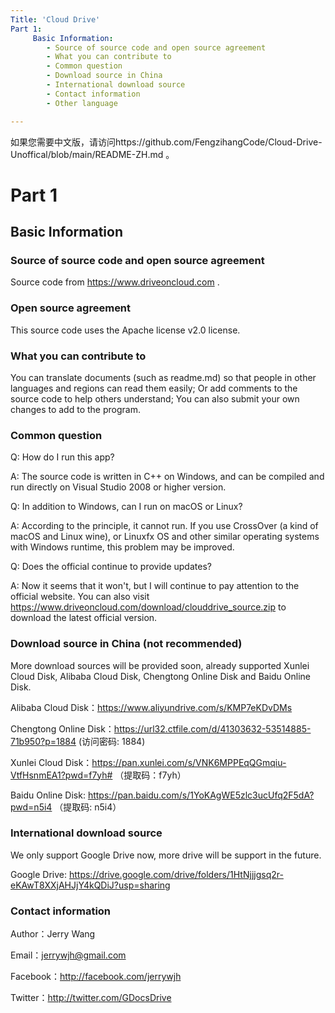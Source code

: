 ```yaml
---
Title: 'Cloud Drive'
Part 1:
     Basic Information:
        - Source of source code and open source agreement
        - What you can contribute to
        - Common question
        - Download source in China
        - International download source
        - Contact information
        - Other language

---
```

如果您需要中文版，请访问https://github.com/FengzihangCode/Cloud-Drive-Unoffical/blob/main/README-ZH.md 。
# Part 1

## Basic Information


### Source of source code and open source agreement
Source code from https://www.driveoncloud.com . 

### Open source agreement
This source code uses the Apache license v2.0 license.

### What you can contribute to
You can translate documents (such as readme.md) so that people in other languages and regions can read them easily; Or add comments to the source code to help others understand; You can also submit your own changes to add to the program.


### Common question
Q: How do I run this app?

A: The source code is written in C++ on Windows, and can be compiled and run directly on Visual Studio 2008 or higher version.



Q: In addition to Windows, can I run on macOS or Linux?

A: According to the principle, it cannot run. If you use CrossOver (a kind of macOS and Linux wine), or Linuxfx OS and other similar operating systems with Windows runtime, this problem may be improved.



Q: Does the official continue to provide updates?

A: Now it seems that it won't, but I will continue to pay attention to the official website. You can also visit https://www.driveoncloud.com/download/clouddrive_source.zip to download the latest official version.


### Download source in China (not recommended)
More download sources will be provided soon, already supported Xunlei Cloud Disk, Alibaba Cloud Disk, Chengtong Online Disk and Baidu Online Disk.

Alibaba Cloud Disk：https://www.aliyundrive.com/s/KMP7eKDvDMs

Chengtong Online Disk：https://url32.ctfile.com/d/41303632-53514885-71b950?p=1884 (访问密码: 1884)

Xunlei Cloud Disk：https://pan.xunlei.com/s/VNK6MPPEqQGmqiu-VtfHsnmEA1?pwd=f7yh# （提取码：f7yh）

Baidu Online Disk: https://pan.baidu.com/s/1YoKAgWE5zlc3ucUfq2F5dA?pwd=n5i4 （提取码: n5i4）

### International download source
We only support Google Drive now, more drive will be support in the future.

Google Drive: https://drive.google.com/drive/folders/1HtNjjjgsq2r-eKAwT8XXjAHJjY4kQDiJ?usp=sharing

### Contact information
Author：Jerry Wang

Email：jerrywjh@gmail.com

Facebook：http://facebook.com/jerrywjh

Twitter：http://twitter.com/GDocsDrive
